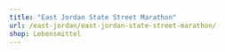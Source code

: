 ```yaml
---
title: "East Jordan State Street Marathon"
url: /east-jordan/east-jordan-state-street-marathon/
shop: Lebensmittel
---
```

